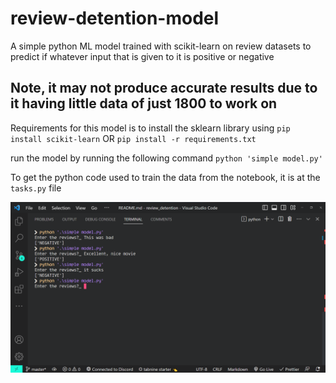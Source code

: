 # review-detention-model

A simple python ML model trained with scikit-learn on review datasets to predict if whatever input that is given to it is positive or negative

## Note, it may not produce accurate results due to it having little data of just 1800 to work on

Requirements for this model is to install the sklearn library using
`pip install scikit-learn`
OR
`pip install -r requirements.txt`

run the model by running the following command
`python 'simple model.py'`

To get the python code used to train the data from the notebook, it is at the `tasks.py` file

![Example](dump/firstShot.png)
